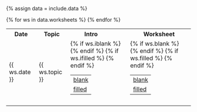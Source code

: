 {% assign data = include.data %}
<table class="asst-table">
<tr><th>Date</th><th>Topic</th><th>Intro &nbsp; &nbsp; &nbsp; &nbsp;</th><th>Worksheet</th></tr>
{% for ws in data.worksheets %} <!-- dummy comment to show comment syntax -->
<tr>
	<td>{{ ws.date }}</td>
	<td>{{ ws.topic }}</td>
	<td>
		<table class="inner">
		    <tr>
				{% if ws.iblank %}
			    <td><a href="{{ data.ihome }}/{{ ws.iblank }}">blank</a></td>
			    {% endif %}
			</tr>
			<tr>
 			    {% if ws.ifilled %}
			    <td><a href="{{ data.ihome }}/{{ ws.ifilled }}">filled</a></td>
			    {% endif %}
			</tr>
		</table>
		<div style="padding-bottom: 10px"></div>
	</td>
	<td>
		<table class="inner">
		    <tr>
				{% if ws.blank %}
			    <td><a href="{{ data.home }}/{{ ws.blank }}">blank</a></td>
			    {% endif %}
			</tr>
			<tr>
 			    {% if ws.filled %}
			    <td><a href="{{ data.home }}/{{ ws.filled }}">filled</a></td>
			    {% endif %}
			</tr>
		</table>
		<div style="padding-bottom: 10px"></div>
	</td>
</tr>
{% endfor %}
</table>
